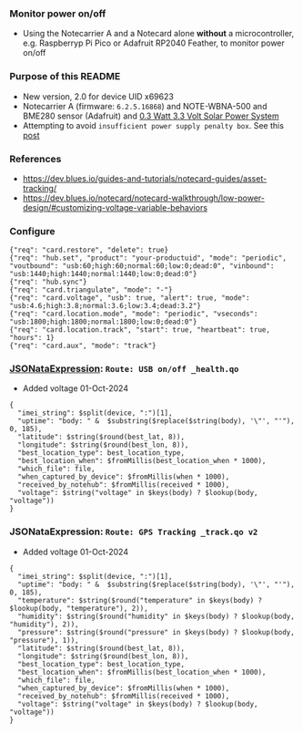 ### Monitor power on/off
* Using the Notecarrier A and a Notecard alone __without__ a microcontroller,
e.g. Raspberryp Pi Pico or Adafruit RP2040 Feather,  to monitor power on/off

### Purpose of this README
* New version, 2.0 for device UID x69623
* Notecarrier A (firmware: `6.2.5.16868`) and NOTE-WBNA-500 and BME280 sensor (Adafruit) and [0.3 Watt 3.3 Volt Solar Power System](https://voltaicsystems.com/Solar-System-Lithium-Ion-Capacitor)
* Attempting to avoid `insufficient power supply penalty box`. See this [post](https://discuss.blues.com/t/restarted-because-insufficient-battery-current-available-for-power-on-360-min-safety-delay-completed/2349)

### References
* https://dev.blues.io/guides-and-tutorials/notecard-guides/asset-tracking/
* https://dev.blues.io/notecard/notecard-walkthrough/low-power-design/#customizing-voltage-variable-behaviors


### Configure
```
{"req": "card.restore", "delete": true}
{"req": "hub.set", "product": "your-productuid", "mode": "periodic", "voutbound": "usb:60;high:60;normal:60;low:0;dead:0", "vinbound": "usb:1440;high:1440;normal:1440;low:0;dead:0"}
{"req": "hub.sync"}
{"req": "card.triangulate", "mode": "-"}
{"req": "card.voltage", "usb": true, "alert": true, "mode": "usb:4.6;high:3.8;normal:3.6;low:3.4;dead:3.2"}
{"req": "card.location.mode", "mode": "periodic", "vseconds": "usb:1800;high:1800;normal:1800;low:0;dead:0"}
{"req": "card.location.track", "start": true, "heartbeat": true, "hours": 1}
{"req": "card.aux", "mode": "track"}
```


### [JSONataExpression](https://try.jsonata.org/): `Route: USB on/off _health.qo` 
* Added voltage 01-Oct-2024

```
{
  "imei_string": $split(device, ":")[1],
  "uptime": "body: " &  $substring($replace($string(body), '\"', "'"), 0, 185),
  "latitude": $string($round(best_lat, 8)),
  "longitude": $string($round(best_lon, 8)),
  "best_location_type": best_location_type,
  "best_location_when": $fromMillis(best_location_when * 1000),
  "which_file": file,
  "when_captured_by_device": $fromMillis(when * 1000),
  "received_by_notehub": $fromMillis(received * 1000),
  "voltage": $string("voltage" in $keys(body) ? $lookup(body, "voltage"))
}
```

### JSONataExpression: `Route: GPS Tracking _track.qo v2`
* Added voltage 01-Oct-2024

```
{
  "imei_string": $split(device, ":")[1],
  "uptime": "body: " &  $substring($replace($string(body), '\"', "'"), 0, 185),
  "temperature": $string($round("temperature" in $keys(body) ? $lookup(body, "temperature"), 2)),
  "humidity": $string($round("humidity" in $keys(body) ? $lookup(body, "humidity"), 2)),
  "pressure": $string($round("pressure" in $keys(body) ? $lookup(body, "pressure"), 1)),
  "latitude": $string($round(best_lat, 8)),
  "longitude": $string($round(best_lon, 8)),
  "best_location_type": best_location_type,
  "best_location_when": $fromMillis(best_location_when * 1000),
  "which_file": file,
  "when_captured_by_device": $fromMillis(when * 1000),
  "received_by_notehub": $fromMillis(received * 1000),
  "voltage": $string("voltage" in $keys(body) ? $lookup(body, "voltage"))
}
```

<!--
# vim: ai et ts=4 sts=4 sw=4 nu
-->
